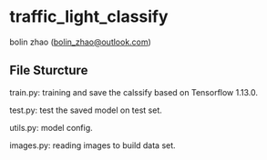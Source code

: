 # traffic_light_classify
bolin zhao (bolin_zhao@outlook.com)

## File Sturcture
train.py: training and save the calssify based on Tensorflow 1.13.0.  

test.py: test the saved model on test set.  

utils.py: model config.  

images.py: reading images to build data set.


